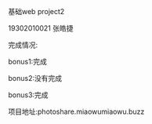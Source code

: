 基础web project2

19302010021 张皓捷

完成情况:

bonus1:完成

bonus2:没有完成

bonus3:完成

项目地址:photoshare.miaowumiaowu.buzz